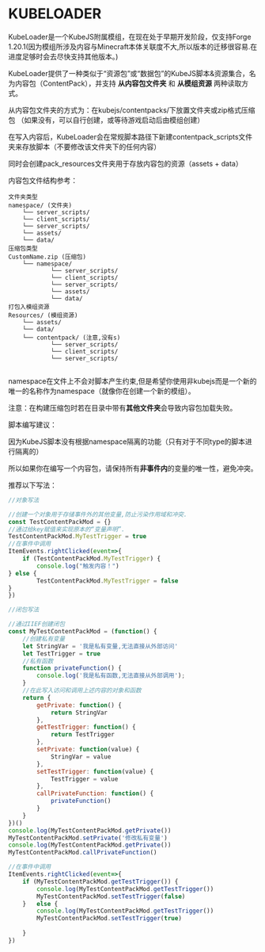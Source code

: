 # KUBELOADER

KubeLoader是一个KubeJS附属模组，在现在处于早期开发阶段，仅支持Forge 1.20.1(因为模组所涉及内容与Minecraft本体关联度不大,所以版本的迁移很容易.在进度足够时会去尽快支持其他版本。)

KubeLoader提供了一种类似于“资源包”或“数据包”的KubeJS脚本&资源集合，名为内容包（ContentPack），并支持 **从内容包文件夹**  和  **从模组资源** 两种读取方式。

从内容包文件夹的方式为：在kubejs/contentpacks/下放置文件夹或zip格式压缩包 （如果没有，可以自行创建，或等待游戏启动后由模组创建）


在写入内容后，KubeLoader会在常规脚本路径下新建contentpack_scripts文件夹来存放脚本（不要修改该文件夹下的任何内容）

同时会创建pack_resources文件夹用于存放内容包的资源（assets + data）

内容包文件结构参考：

```
文件夹类型
namespace/ (文件夹)
    └── server_scripts/
    └── client_scripts/
    └── server_scripts/
    └── assets/
    └── data/
压缩包类型
CustomName.zip (压缩包)
    └── namespace/ 
            └── server_scripts/
            └── client_scripts/
            └── server_scripts/
            └── assets/
            └── data/
打包入模组资源
Resources/ (模组资源)
    └── assets/
    └── data/
    └── contentpack/ (注意,没有s)
            └── server_scripts/
            └── client_scripts/
            └── server_scripts/
    
```

namespace在文件上不会对脚本产生约束,但是希望你使用非kubejs而是一个新的唯一的名称作为namespace（就像你在创建一个新的模组）。

注意：在构建压缩包时若在目录中带有**其他文件夹**会导致内容包加载失败。

脚本编写建议：

因为KubeJS脚本没有根据namespace隔离的功能（只有对于不同type的脚本进行隔离的）

所以如果你在编写一个内容包，请保持所有**非事件内**的变量的唯一性，避免冲突。

推荐以下写法：

```jsx
//对象写法

//创建一个对象用于存储事件外的其他变量,防止污染作用域和冲突.
const TestContentPackMod = {}
//通过给key赋值来实现原本的“变量声明”.
TestContentPackMod.MyTestTrigger = true
//在事件中调用
ItemEvents.rightClicked(event=>{
    if (TestContentPackMod.MyTestTrigger) {
        console.log("触发内容！")
} else {
        TestContentPackMod.MyTestTrigger = false
}
})

//闭包写法

//通过IIEF创建闭包
const MyTestContentPackMod = (function() {
    //创建私有变量
    let StringVar = '我是私有变量,无法直接从外部访问'
    let TestTrigger = true
    //私有函数
    function privateFunction() {
        console.log('我是私有函数,无法直接从外部调用');
    }
    //在此写入访问和调用上述内容的对象和函数
    return {
        getPrivate: function() {
            return StringVar
        },
        getTestTrigger: function() {
            return TestTrigger
        },
        setPrivate: function(value) {
            StringVar = value
        },
        setTestTrigger: function(value) {
            TestTrigger = value
        },
        callPrivateFunction: function() {
            privateFunction()
        }
    }
})()
console.log(MyTestContentPackMod.getPrivate())
MyTestContentPackMod.setPrivate('修改私有变量')
console.log(MyTestContentPackMod.getPrivate())
MyTestContentPackMod.callPrivateFunction()

//在事件中调用
ItemEvents.rightClicked(event=>{
    if (MyTestContentPackMod.getTestTrigger()) {
        console.log(MyTestContentPackMod.getTestTrigger())
        MyTestContentPackMod.setTestTrigger(false)
    }   else {
        console.log(MyTestContentPackMod.getTestTrigger())
        MyTestContentPackMod.setTestTrigger(true)
        
    }
})
```
